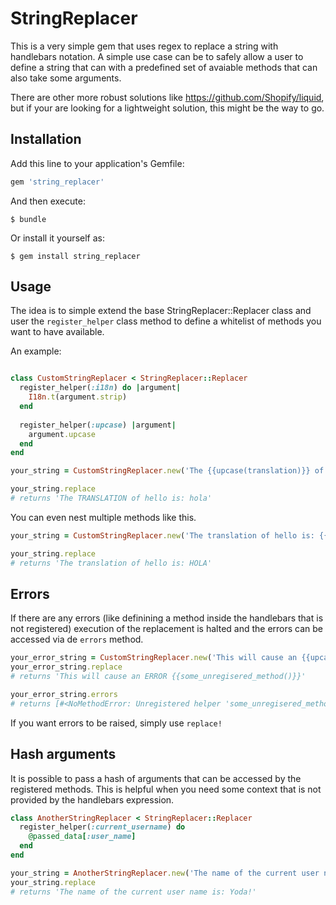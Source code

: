 # StringReplacer

This is a very simple gem that uses regex to replace a string with handlebars notation. A simple use case can be to safely allow a user to define a string that can with a predefined set of avaiable methods that can also take some arguments.

There are other more robust solutions like https://github.com/Shopify/liquid, but if your are looking for a lightweight solution, this might be the way to go.


## Installation

Add this line to your application's Gemfile:

```ruby
gem 'string_replacer'
```

And then execute:

    $ bundle

Or install it yourself as:

    $ gem install string_replacer

## Usage

The idea is to simple extend the base StringReplacer::Replacer class and user the `register_helper` class method to define a whitelist of methods you want to have available.

An example:
```ruby

class CustomStringReplacer < StringReplacer::Replacer
  register_helper(:i18n) do |argument|
    I18n.t(argument.strip)
  end
  
  register_helper(:upcase) |argument|
    argument.upcase
  end
end

your_string = CustomStringReplacer.new('The {{upcase(translation)}} of hello is: {{i18n(hello)}}')

your_string.replace
# returns 'The TRANSLATION of hello is: hola'
```

You can even nest multiple methods like this.

```ruby
your_string = CustomStringReplacer.new('The translation of hello is: {{upcase(i18n(hello))}}')

your_string.replace
# returns 'The translation of hello is: HOLA'
```

## Errors
If there are any errors (like definining a method inside the handlebars that is not registered) execution of the
replacement is halted and the errors can be accessed via de `errors` method.

```ruby
your_error_string = CustomStringReplacer.new('This will cause an {{upcase(error)}} {{some_unregisered_method()}}')
your_error_string.replace
# returns 'This will cause an ERROR {{some_unregisered_method()}}'

your_error_string.errors
# returns [#<NoMethodError: Unregistered helper 'some_unregisered_method' while interpolating '{{some_unregisered_method()}}'>]
```

If you want errors to be raised, simply use `replace!`

## Hash arguments
It is possible to pass a hash of arguments that can be accessed by the registered methods. This is helpful when you need some context that is not provided
by the handlebars expression.

```ruby
class AnotherStringReplacer < StringReplacer::Replacer
  register_helper(:current_username) do
    @passed_data[:user_name]
  end
end

your_string = AnotherStringReplacer.new('The name of the current user name is: {{current_username()}}!', {user_name: 'Yoda'})
your_string.replace
# returns 'The name of the current user name is: Yoda!'
```



